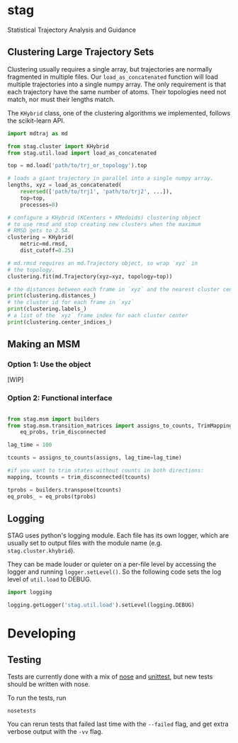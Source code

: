# stag
Statistical Trajectory Analysis and Guidance

## Clustering Large Trajectory Sets

Clustering usually requires a single array, but trajectories are normally fragmented in multiple files. Our `load_as_concatenated` function will load multiple trajectories into a single numpy array. The only requirement is that each trajectory have the same number of atoms. Their topologies need not match, nor must their lengths match.

The `KHybrid` class, one of the clustering algorithms we implemented, follows the scikit-learn API.

```python
import mdtraj as md

from stag.cluster import KHybrid
from stag.util.load import load_as_concatenated

top = md.load('path/to/trj_or_topology').top

# loads a giant trajectory in parallel into a single numpy array.
lengths, xyz = load_as_concatenated(
    reversed(['path/to/trj1', 'path/to/trj2', ...]),
    top=top,
    processes=8)

# configure a KHybrid (KCenters + KMedoids) clustering object
# to use rmsd and stop creating new clusters when the maximum
# RMSD gets to 2.5A.
clustering = KHybrid(
    metric=md.rmsd,
    dist_cutoff=0.25)

# md.rmsd requires an md.Trajectory object, so wrap `xyz` in
# the topology.
clustering.fit(md.Trajectory(xyz=xyz, topology=top))

# the distances between each frame in `xyz` and the nearest cluster center
print(clustering.distances_)
# the cluster id for each frame in `xyz`
print(clustering.labels_)
# a list of the `xyz` frame index for each cluster center
print(clustering.center_indices_)
```

## Making an MSM

### Option 1: Use the object

[WIP]

### Option 2: Functional interface

```python

from stag.msm import builders
from stag.msm.transition_matrices import assigns_to_counts, TrimMapping, \
    eq_probs, trim_disconnected

lag_time = 100

tcounts = assigns_to_counts(assigns, lag_time=lag_time)

#if you want to trim states without counts in both directions:
mapping, tcounts = trim_disconnected(tcounts)

tprobs = builders.transpose(tcounts)
eq_probs_ = eq_probs(tprobs)
```

## Logging

STAG uses python's logging module. Each file has its own logger, which are
usually set to output files with the module name (e.g. `stag.cluster.khybrid`).

They can be made louder or quieter on a per-file level by accessing the
logger and running `logger.setLevel()`. So the following code sets the log
level of `util.load` to DEBUG.

```python
import logging

logging.getLogger('stag.util.load').setLevel(logging.DEBUG)
```

# Developing

## Testing

Tests are currently done with a mix of [nose](https://nose.readthedocs.io) and [unittest](https://docs.python.org/2/library/unittest.html), but new tests should be written with nose.

To run the tests, run

```
nosetests
```

You can rerun tests that failed last time with the `--failed` flag, and get extra verbose output with the `-vv` flag.

